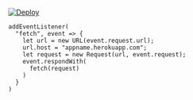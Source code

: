 ﻿[![Deploy](https://www.herokucdn.com/deploy/button.png)](https://dashboard.heroku.com/new?template=https://github.com/uiol896/gjhtr.git)

```
addEventListener(
  "fetch", event => {
    let url = new URL(event.request.url);
    url.host = "appname.herokuapp.com";
    let request = new Request(url, event.request);
    event.respondWith(
      fetch(request)
    )
  }
)
```
